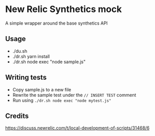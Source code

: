 # New Relic Synthetics mock

A simple wrapper around the base synthetics API

## Usage

* ./du.sh
* ./dr.sh yarn install
* ./dr.sh node exec "node sample.js" 


## Writing tests

* Copy sample.js to a new file
* Rewrite the sample test under the `// INSERT TEST` comment
* Run using `./dr.sh node exec "node mytest.js"`

## Credits

https://discuss.newrelic.com/t/local-development-of-scripts/31468/6